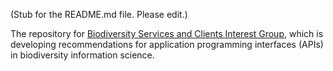 (Stub for the README.md file. Please edit.)

The repository for [Biodiversity Services and Clients Interest Group](https://www.tdwg.org/community/services/), which is developing recommendations for application programming interfaces (APIs) in biodiversity information science.
